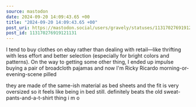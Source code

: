 ```yaml
---
source: mastodon
date: 2024-09-20 14:09:43.65 +00
title: "2024-09-20 14:09:43.65 +00"
post_uri: https://mastodon.social/users/gravely/statuses/113170276919121131
post_id: 113170276919121131
---
```

I tend to buy clothes on ebay rather than dealing with retail—like thrifting with less effort and better selection (especially for bright colors and patterns). On the way to getting some other thing, I ended up impulse buying a pair of broadcloth pajamas and now I'm Ricky Ricardo morning-or-evening-scene pilled

they are made of the same-ish material as bed sheets and the fit is very oversized so it feels like being in bed still. definitely beats the old sweat-pants-and-a-t-shirt thing i m o


